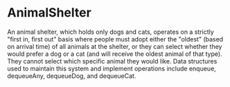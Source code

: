 # AnimalShelter
An animal shelter, which holds only dogs and cats, operates on a strictly "first in, first out" basis where people must adopt either the "oldest" (based on arrival time) of all animals at the shelter, or they can select whether they would prefer a dog or a cat (and will receive the oldest animal of that type). 
They cannot select which specific animal they would like. Data structures used to maintain this system and implement operations include enqueue, dequeueAny, dequeueDog, and dequeueCat.

